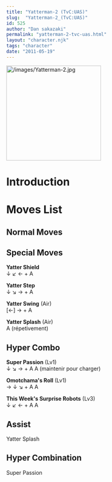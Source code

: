 ```yaml
---
title: "Yatterman-2 (TvC:UAS)"
slug:  "Yatterman-2_(TvC:UAS)"
id: 525
author: "Dan sakazaki"
permalink: "yatterman-2-tvc-uas.html"
layout: "character.njk"
tags: "character"
date: "2011-05-19"
---
```


<img src="/images/Yatterman-2.jpg" title="/images/Yatterman-2.jpg"
width="250" alt="/images/Yatterman-2.jpg" />  

# Introduction

# Moves List

## Normal Moves

## Special Moves

**Yatter Shield**  
↓ ↙ ← + A

**Yatter Step**  
↓ ↘ → + A

**Yatter Swing** (Air)  
\[←\] → + A

**Yatter Splash** (Air)  
A (répetivement)

## Hyper Combo

**Super Passion** (Lv1)  
↓ ↘ → + A A (maintenir pour charger)

**Omotchama's Roll** (Lv1)  
→ ↓ ↘ + A A

**This Week's Surprise Robots** (Lv3)  
↓ ↙ ← + A A

## Assist

Yatter Splash

## Hyper Combination

Super Passion

